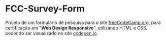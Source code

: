 # FCC-Survey-Form

Projeto de um formulário de pesquisa para o site [freeCodeCamp.org](https://www.freecodecamp.org/learn/responsive-web-design/responsive-web-design-projects/build-a-survey-form), para certificação em "**Web Design Responsivo**", utilizando HTML e CSS, podendo ser visualizado no site [codepen.io](https://codepen.io/rsbastos/full/vYGKbBY).
